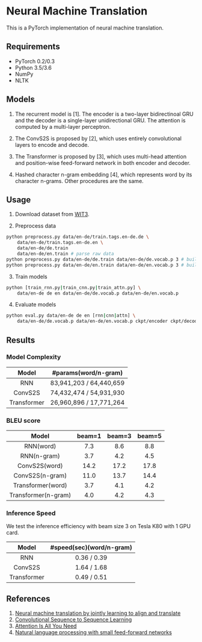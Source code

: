 # Neural Machine Translation

This is a PyTorch implementation of neural machine translation.

## Requirements

* PyTorch 0.2/0.3
* Python 3.5/3.6
* NumPy
* NLTK

## Models

1. The recurrent model is [1]. The encoder is a two-layer bidirectinoal GRU and the decoder is a single-layer unidirectional GRU. The attention is computed by a multi-layer perceptron.

2. The ConvS2S is proposed by [2], which uses entirely convolutional layers to encode and decode.

3. The Transformer is proposed by [3], which uses multi-head attention and position-wise feed-forward network in both encoder and decoder.

4. Hashed character n-gram embedding [4], which represents word by its character n-grams. Other procedures are the same.

## Usage

1. Download dataset from [WIT3](https://wit3.fbk.eu/mt.php?release=2016-01).

2. Preprocess data
```bash
python preprocess.py data/en-de/train.tags.en-de.de \
    data/en-de/train.tags.en-de.en \
    data/en-de/de.train 
    data/en-de/en.train # parse raw data
python preprocess.py data/en-de/de.train data/en-de/de.vocab.p 3 # build source vocab
python preprocess.py data/en-de/en.train data/en-de/en.vocab.p 3 # build target vocab
```

3. Train models
```bash
python [train_rnn.py|train_cnn.py|train_attn.py] \
    data/en-de de en data/en-de/de.vocab.p data/en-de/en.vocab.p
```

4. Evaluate models
```bash
python eval.py data/en-de de en [rnn|cnn|attn] \
    data/en-de/de.vocab.p data/en-de/en.vocab.p ckpt/encoder ckpt/decoder
```

## Results

### Model Complexity

| Model | #params(word/n-gram) |
|:-----:|:--------------------:|
| RNN | 83,941,203 / 64,440,659 |
| ConvS2S | 74,432,474 / 54,931,930 |
| Transformer | 26,960,896 / 17,771,264 |

### BLEU score

| Model | beam=1 | beam=3 | beam=5 |
|:-----:|:------:|:------:|:------:|
| RNN(word) | 7.3 | 8.6 | 8.8 |
| RNN(n-gram) | 3.7 | 4.2 | 4.5 |
| ConvS2S(word) | 14.2 | 17.2 | 17.8 |
| ConvS2S(n-gram) | 11.0 | 13.7 | 14.4 |
| Transformer(word) | 3.7 | 4.1 | 4.2 |
| Transformer(n-gram) | 4.0 | 4.2 | 4.3 |

### Inference Speed

We test the inference efficiency with beam size 3 on Tesla K80 with 1 GPU card.

| Model | #speed(sec)(word/n-gram) |
|:-----:|:--------------------:|
| RNN | 0.36 / 0.39 |
| ConvS2S | 1.64 / 1.68 |
| Transformer | 0.49 / 0.51 |

## References

1. [Neural machine translation by jointly learning to align and translate](https://arxiv.org/abs/1409.0473)
2. [Convolutional Sequence to Sequence Learning](https://arxiv.org/abs/1705.03122)
3. [Attention Is All You Need](https://arxiv.org/abs/1706.03762)
4. [Natural language processing with small feed-forward networks](https://arxiv.org/abs/1708.00214)
